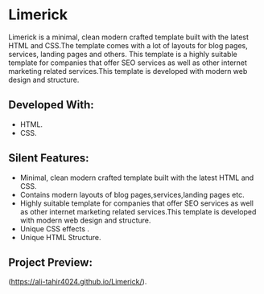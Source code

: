 # Limerick

Limerick is a minimal, clean modern crafted template built with the latest HTML and CSS.The  template comes with a lot of layouts for blog pages, services, landing pages and others. This template is a highly suitable template for companies that offer SEO services as well as other internet marketing related services.This template is developed with modern web design and structure.

## Developed With:

* HTML.
* CSS.

## Silent Features:

* Minimal, clean modern crafted template built with the latest HTML and CSS.
* Contains modern layouts of blog pages,services,landing pages etc.
* Highly suitable template for companies that offer SEO services as well as other internet marketing related services.This template is developed with modern web design and structure.
* Unique CSS effects .
* Unique HTML Structure.


## Project Preview:

(https://ali-tahir4024.github.io/Limerick/).
